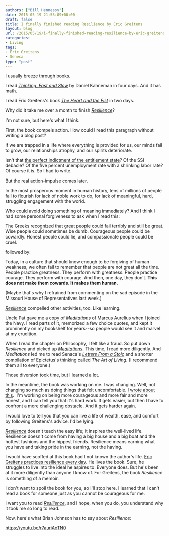 ```yaml
---
authors: ["Bill Hennessy"]
date: 2015-05-19 21:53:09+00:00
draft: false
title: I finally finished reading Resilience by Eric Greitens
layout: blog
url: /2015/05/19/i-finally-finished-reading-resilience-by-eric-greitens/
categories:
- Living
tags:
- Eric Greitens
- Seneca
type: "post"
---
```


I usually breeze through books.

I read _[Thinking, Fast and Slow](https://amzn.to/1EYDWYB)_ by Daniel Kahneman in four days. And it has math.

I read Eric Greitens's book _[The Heart and the Fist](https://amzn.to/1B8WJyA)_ in two days.

Why did it take me over a month to finish _[Resilience](https://amzn.to/1B8WyU9)_?

I'm not sure, but here's what I think.

First, the book compels action. How could I read this paragraph without writing a blog post?



> 
  If we are trapped in a life where everything is provided for us, our minds fail to grow, our relationships atrophy, and our spirits deteriorate.




Isn't that [the perfect indictment of the entitlement state](https://hennessysview.com/2015/03/22/you-are-entitled-to-nothing/)? Of the SSI debacle? Of the five percent unemployment rate with a shrinking labor rate? Of course it is. So I had to write.

But the real action-impulse comes later.



> 
  In the most prosperous moment in human history, tens of millions of people fail to flourish for lack of noble work to do, for lack of meaningful, hard, struggling engagement with the world.




Who could avoid doing something of meaning immediately? And I think I had some personal forgiveness to ask when I read this:



> 
  The Greeks recognized that great people could fail terribly and still be great. Wise people could sometimes be dumb. Courageous people could be cowardly. Honest people could lie, and compassionate people could be cruel.




followed by:



> 
  Today, in a culture that should know enough to be forgiving of human weakness, we often fail to remember that people are not great all the time. People practice greatness. They perform with greatness. People practice courage. They perform with courage. And then, one day, they don’t. **This does not make them cowards. It makes them human.**




(Maybe that's why I refrained from commenting on the sad episode in the Missouri House of Representatives last week.)

_[Resilience](https://amzn.to/1B8WyU9)_ compelled other activities, too. Like learning.

Uncle Pat gave me a copy of _[Meditations](https://amzn.to/1Gl1JpS)_ of Marcus Aurelius when I joined the Navy. I read parts of it, memorized a few choice quotes, and kept it prominently on my bookshelf for years--so people would see it and marvel at my erudition.

When I read the chapter on Philosophy, I felt like a fraud. So put down _Resilience_ and picked up _[Meditations](https://amzn.to/1Gl1JpS)_. This time, I read more diligently. And _Meditations_ led me to read Senaca's _[Letters From a Stoic](https://amzn.to/1KgZhmR)_ and a shorter compilation of Epictetus's thinking called _The Art of Living_. (I recommend them all to everyone.)

Those diversion took time, but I learned a lot.

In the meantime, the book was working on me. I was changing. Well, not changing so much as doing things that felt uncomfortable. [I wrote about this](https://hennessysview.com/2015/03/26/i-am-coward/).  I'm working on being more courageous and more fair and more honest, and I can tell you that it's hard work. It gets easier, but then I have to confront a more challenging obstacle. And it gets harder again.

I would love to tell you that you can live a life of wealth, ease, and comfort by following Greitens's advice. I'd be lying.

_[Resilience](https://amzn.to/1B8WyU9)_ doesn't teach the easy life; it inspires the well-lived life. Resilience doesn't come from having a big house and a big boat and the hottest fashions and the hippest friends. Resilience means earning what you have and taking pride in the earning, not the having.

I would have scoffed at this book had I not known the author's life. [Eric Greitens practices resilience every day](https://hennessysview.com/2015/03/05/providence-and-hope-in-missouri/). He lives the book. Sure, he struggles to live into the ideal he aspires to. Everyone does. But he's been at it more diligently than anyone I know of. For Greitens, the book _Resilience_ is something of a memoir.

I don't want to spoil the book for you, so I'll stop here. I learned that I can't read a book for someone just as you cannot be courageous for me.

I want you to read _[Resilience](https://amzn.to/1B8WyU9)_, and I hope, when you do, you understand why it took me so long to read.

Now, here's what Brian Johnson has to say about _Resilience_:

https://youtu.be/r7auriAoTN0


